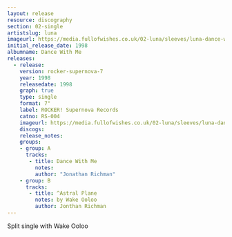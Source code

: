 ```yaml
---
layout: release
resource: discography
section: 02-single
artistslug: luna
imageurl: https://media.fullofwishes.co.uk/02-luna/sleeves/luna-dance-with-me.jpg
initial_release_date: 1998
albumname: Dance With Me
releases:
  - release:
    version: rocker-supernova-7
    year: 1998
    releasedate: 1998
    graph: true
    type: single
    format: 7"
    label: ROCKER! Supernova Records
    catno: RS-004
    imageurl: https://media.fullofwishes.co.uk/02-luna/sleeves/luna-dance-with-me.jpg
    discogs:
    release_notes:
    groups:
    - group: A
      tracks:
       - title: Dance With Me
         notes:
         author: "Jonathan Richman"
    - group: B
      tracks:
       - title: ^Astral Plane
         notes: by Wake Ooloo
         author: Jonthan Richman
---
```

Split single with Wake Ooloo
